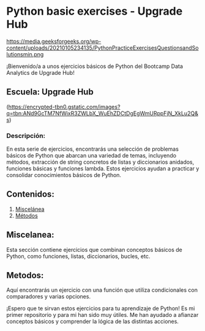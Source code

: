 # Python basic exercises - Upgrade Hub

https://media.geeksforgeeks.org/wp-content/uploads/20210105234135/PythonPracticeExercisesQuestionsandSolutionsmin.png

¡Bienvenido/a a unos ejercicios básicos de Python del Bootcamp Data Analytics de Upgrade Hub!

## Escuela: Upgrade Hub

(https://encrypted-tbn0.gstatic.com/images?q=tbn:ANd9GcTM7NfWixR3ZWLbX_WuEhZDCtDgEgWmURppFjN_XkLu2Q&s)

### Descripción:
En esta serie de ejercicios, encontrarás una selección de problemas básicos de Python que abarcan una variedad de temas, incluyendo métodos, extracción de string concretos de listas y diccionarios anidados, funciones básicas y funciones lambda. Estos ejercicios ayudan a practicar y consolidar conocimientos básicos de Python. 

## Contenidos:

1. [Miscelánea](#Miscelanea)
2. [Métodos](#Metodos)


## Miscelanea:

Esta sección contiene ejercicios que combinan conceptos básicos de Python, como funciones, listas, diccionarios, bucles, etc.

## Metodos:

Aquí encontrarás un ejercicio con una función que utiliza condicionales con comparadores y varias opciones. 


¡Espero que te sirvan estos ejercicios para tu aprendizaje de Python! Es mi primer repositorio y para mi han sido muy útiles. Me han ayudado a afianzar conceptos básicos y comprender la lógica de las distintas acciones.
